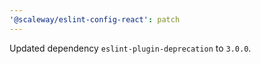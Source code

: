 ```yaml
---
'@scaleway/eslint-config-react': patch
---
```


Updated dependency `eslint-plugin-deprecation` to `3.0.0`.
